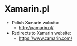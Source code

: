 # Xamarin.pl

* Polish Xamarin website:
  * http://xamarin.pl/
* Redirects to Xamarin website:
  * https://www.xamarin.com/
